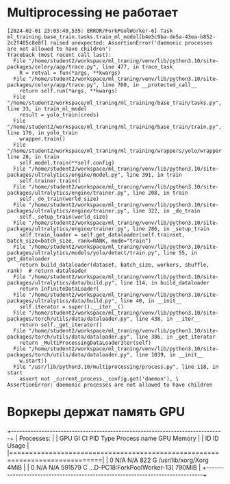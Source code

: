 # Multiprocessing не работает

```
[2024-02-01 23:03:40,535: ERROR/ForkPoolWorker-6] Task ml_training.base_train.tasks.train_ml_model[b4e5c9ba-de5a-43ea-b852-2c2f405c8e8f] raised unexpected: AssertionError('daemonic processes are not allowed to have children')
Traceback (most recent call last):
  File "/home/student2/workspace/ml_traning/venv/lib/python3.10/site-packages/celery/app/trace.py", line 477, in trace_task
    R = retval = fun(*args, **kwargs)
  File "/home/student2/workspace/ml_traning/venv/lib/python3.10/site-packages/celery/app/trace.py", line 760, in __protected_call__
    return self.run(*args, **kwargs)
  File "/home/student2/workspace/ml_traning/ml_training/base_train/tasks.py", line 33, in train_ml_model
    result = yolo_train(creds)
  File "/home/student2/workspace/ml_traning/ml_training/base_train/train.py", line 176, in yolo_train
    wrapper.train()
  File "/home/student2/workspace/ml_traning/ml_training/wrappers/yolo/wrapper.py", line 28, in train
    self.model.train(**self.config)
  File "/home/student2/workspace/ml_traning/venv/lib/python3.10/site-packages/ultralytics/engine/model.py", line 391, in train
    self.trainer.train()
  File "/home/student2/workspace/ml_traning/venv/lib/python3.10/site-packages/ultralytics/engine/trainer.py", line 208, in train
    self._do_train(world_size)
  File "/home/student2/workspace/ml_traning/venv/lib/python3.10/site-packages/ultralytics/engine/trainer.py", line 322, in _do_train
    self._setup_train(world_size)
  File "/home/student2/workspace/ml_traning/venv/lib/python3.10/site-packages/ultralytics/engine/trainer.py", line 286, in _setup_train
    self.train_loader = self.get_dataloader(self.trainset, batch_size=batch_size, rank=RANK, mode="train")
  File "/home/student2/workspace/ml_traning/venv/lib/python3.10/site-packages/ultralytics/models/yolo/detect/train.py", line 55, in get_dataloader
    return build_dataloader(dataset, batch_size, workers, shuffle, rank)  # return dataloader
  File "/home/student2/workspace/ml_traning/venv/lib/python3.10/site-packages/ultralytics/data/build.py", line 114, in build_dataloader
    return InfiniteDataLoader(
  File "/home/student2/workspace/ml_traning/venv/lib/python3.10/site-packages/ultralytics/data/build.py", line 40, in __init__
    self.iterator = super().__iter__()
  File "/home/student2/workspace/ml_traning/venv/lib/python3.10/site-packages/torch/utils/data/dataloader.py", line 438, in __iter__
    return self._get_iterator()
  File "/home/student2/workspace/ml_traning/venv/lib/python3.10/site-packages/torch/utils/data/dataloader.py", line 386, in _get_iterator
    return _MultiProcessingDataLoaderIter(self)
  File "/home/student2/workspace/ml_traning/venv/lib/python3.10/site-packages/torch/utils/data/dataloader.py", line 1039, in __init__
    w.start()
  File "/usr/lib/python3.10/multiprocessing/process.py", line 118, in start
    assert not _current_process._config.get('daemon'), \
AssertionError: daemonic processes are not allowed to have children
```

# Воркеры держат память GPU

+-----------------------------------------------------------------------------+
| Processes:                                                                  |
|  GPU   GI   CI        PID   Type   Process name                  GPU Memory |
|        ID   ID                                                   Usage      |
|=============================================================================|
|    0   N/A  N/A       822      G   /usr/lib/xorg/Xorg                  4MiB |
|    0   N/A  N/A    591579      C   ...D-PC18:ForkPoolWorker-13]      790MiB |
+-----------------------------------------------------------------------------+

